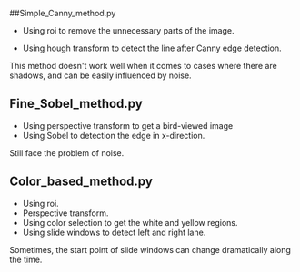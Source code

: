 ##Simple_Canny_method.py

* Using roi to remove the unnecessary parts of the image.

* Using hough transform to detect the line after Canny edge detection.

This method doesn't work well when it comes to cases where there are shadows, and can be easily influenced by noise.



## Fine_Sobel_method.py

* Using perspective transform to get a bird-viewed image
* Using Sobel to detection the edge in x-direction.

Still face the problem of noise.



## Color_based_method.py

* Using roi.
* Perspective transform.
* Using color selection to get the white and yellow regions.
* Using slide windows to detect left and right lane.

Sometimes, the start point of slide windows can change dramatically along the time.